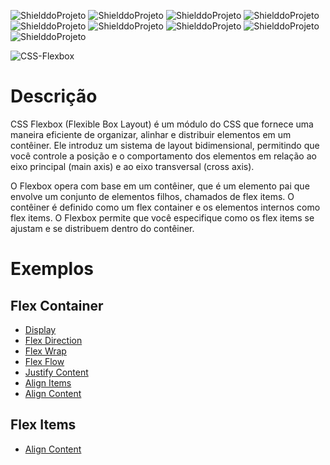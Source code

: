 ![ShielddoProjeto](https://img.shields.io/badge/Projeto-Flexbox-e34f26.svg?style=for-the-badge)
![ShielddoProjeto](https://img.shields.io/badge/Versão-1.0.0-e34f26.svg?style=for-the-badge)
![ShielddoProjeto](https://img.shields.io/github/repo-size/adrianoleitedasilva/css-flexbox?style=for-the-badge)
![ShielddoProjeto](https://img.shields.io/tokei/lines/github/adrianoleitedasilva/css-flexbox?style=for-the-badge)
![ShielddoProjeto](https://img.shields.io/github/directory-file-count/adrianoleitedasilva/css-flexbox?style=for-the-badge)
![ShielddoProjeto](https://img.shields.io/github/stars/adrianoleitedasilva/css-flexbox?style=for-the-badge) 
![ShielddoProjeto](https://img.shields.io/github/forks/adrianoleitedasilva/css-flexbox?style=for-the-badge)
![ShielddoProjeto](https://img.shields.io/github/issues-pr/adrianoleitedasilva/css-flexbox?style=for-the-badge)
![ShielddoProjeto](https://img.shields.io/github/last-commit/adrianoleitedasilva/css-flexbox?style=for-the-badge)

![CSS-Flexbox](https://github.com/adrianoleitedasilva/css-flexbox/assets/6373438/26c158f2-0641-4572-8f07-f4bf3deb434d)

# Descrição

CSS Flexbox (Flexible Box Layout) é um módulo do CSS que fornece uma maneira eficiente de organizar, alinhar e distribuir elementos em um contêiner. Ele introduz um sistema de layout bidimensional, permitindo que você controle a posição e o comportamento dos elementos em relação ao eixo principal (main axis) e ao eixo transversal (cross axis).

O Flexbox opera com base em um contêiner, que é um elemento pai que envolve um conjunto de elementos filhos, chamados de flex items. O contêiner é definido como um flex container e os elementos internos como flex items. O Flexbox permite que você especifique como os flex items se ajustam e se distribuem dentro do contêiner.

# Exemplos

## Flex Container

- [Display](https://adrianoleitedasilva.github.io/css-flexbox/FlexContainer/01_display.html "Acessar exemplo do Display")
- [Flex Direction](https://adrianoleitedasilva.github.io/css-flexbox/FlexContainer/02_flex_direction.html "Acessar exemplo do Flex Direction")
- [Flex Wrap](https://adrianoleitedasilva.github.io/css-flexbox/FlexContainer/03_flex_wrap.html "Acessar exemplo do Flex Wrap")
- [Flex Flow](https://adrianoleitedasilva.github.io/css-flexbox/FlexContainer/04_flex_flow.html "Acessar exemplo do Flex Flow")
- [Justify Content](https://adrianoleitedasilva.github.io/css-flexbox/FlexContainer/05_justify_content.html "Acessar exemplo do Justify Content")
- [Align Items](https://adrianoleitedasilva.github.io/css-flexbox/FlexContainer/06_align_items.html "Acessar exemplo do Align Items")
- [Align Content](https://adrianoleitedasilva.github.io/css-flexbox/FlexContainer/07_align_content.html "Acessar exemplo do Align Content")

## Flex Items

- [Align Content](https://adrianoleitedasilva.github.io/css-flexbox/FlexItem/01_flex_grow.html "Acessar exemplo do Flex Grow")